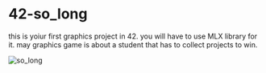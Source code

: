 # 42-so_long

this is yoiur first graphics project in 42. you will have to use MLX library for it.
may graphics game is about a student that has to collect projects to win. 

![so_long](https://user-images.githubusercontent.com/105844935/220991209-f3ee073f-8372-45c9-8f80-201755f92bc5.gif)
